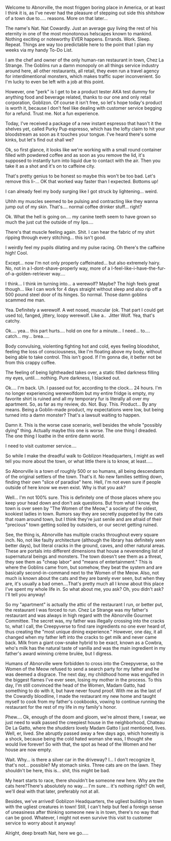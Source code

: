 

Welcome to Abnorville, the most friggen boring place in America, or at least I think it is, as I've never had the pleasure of stepping out side this shitshow of a town due to..... reasons. More on that later... 

The name's Nat. Nat Cowardly. Just an average guy living the rest of his eternity in one of the most monotonous helscapes known to mankind. Nothing exciting or noteworthy EVER happens. Errands. Work. Sleep. Repeat. Things are way too predictable here to the point that I plan my weeks via my handy To-Do List. 

I am the chef and owner of the only human-ran restaurant in town, Chez La Strange. The Goblins run a damn monopoly on all things service industry around here, all other restaurants, all retail, they even run a travel agency for interdimentional monsters, which makes traffic super inconvenient. So I'm lucky to even be left with a job at this point. 

However, one "perk" is I get to be a product tester AKA test dummy for anything food and beverage related, thanks to our one and only retail corporation, Goblizon. Of course it isn't free, so let's hope today's product is worth it, because I don't feel like dealing with customer service begging for a refund. Trust me. Not a fun experience. 

Today, I've received a package of a new instant espresso that hasn't it the shelves yet, called Purky Pup espresso, which has the lofty claim to hit your bloodstream as soon as it touches your tongue. I've heard there's some kinks, but let's find out shall we? 

Ok, so first glance, it looks like we're working with a small round container filled with powdered coffee and as soon as you remove the lid, it's supposed to instantly turn into liquid due to contact with the air. Then you take it as a shot and it's on to caffeine city. 

That's pretty genius to be honest so maybe this won't be too bad. Let's remove this li-... OK that worked way faster than I expected. Bottoms up! 

I can already feel my body surging like I got struck by lightening... weird. 

Uhhh my muscles seemed to be pulsing and contracting like they wanna jump out of my skin. That's.... normal coffee drinker stuff... right? 

Ok. What the hell is going on.... my canine teeth seem to have grown so much the just cut the outside of my lips.... 

There's that muscle feeling again. Shit. I can hear the fabric of my shirt ripping through every stitching... this isn't good. 

I weirdly feel my pupils dilating and my pulse racing. Oh there's the caffeine high! Cool. 

Except... now I'm not only properly caffeinated... but also extremely hairy. No, not in a I-dont-shave-properly way, more of a I-feel-like-i-have-the-fur-of-a-golden-retriever way.... 

I think... I think im turning into... a werewolf? Maybe? The high feels great though... like I can work for 4 days straight without sleep and also rip off a 500 pound steel door of its hinges. So normal. Those damn goblins scammed me man. 

Yea. Definitely a werewolf. A wet nosed, muscular (ok. That part I could get used to), fanged, jittery, loopy werewolf. Like a..  Jitter Wolf. Yea, that's catchy. 

Ok.... yea... this part hurts.... hold on one for a minute... I need... to.... catch... my... brea..... 

Body convulsing, violenting fighting hot and cold, eyes feeling bloodshot, feeling the loss of consciousness, like I'm floating above my body, without being able to take control. This isn't good. If I'm gonna die, it better not be from this crappy coffee. 

The feeling of being lightheaded takes over, a static filled darkness filling my eyes, until.... nothing. Pure darkness, I blacked out.




Ok.... I'm back. Uh. I passed out for, according to the clock... 24 hours. I'm no longer experiencing werewolfdom but my entire fridge is empty, my favorite shirt is ruined and all my temporary fur is literally all over my apartment. So, as far as my review, do. Not. Buy. This. Product... By any means. Being a Goblin-made product, my expectations were low, but being turned into a damn monster? That's a lawsuit waiting to happen. 

Damn it. This is the worse case scenario, well besides the whole "possibly dying" thing. Actually maybe this one is worse. The one thing I dreaded. The one thing I loathe in the entire damn world. 

I need to visit customer service.... 

So while I make the dreadful walk to Goblizon Headquarters, I might as well tell you more about the town, or what little there is to know, at least..... 

So Abnorville is a town of roughly 500 or so humans, all being descendants of the original settlers of the town. That's it. No new families settling down, finding their own "slice of paradise" here. Hell, I'm not even sure if people outside of here know we even exist. Why is that you ask? 

Well... I'm not 100% sure. This is definitely one of those places where you keep your head down and don't ask questions. But from what I know, the town is over seen by "The Women of the Meow," a society of the oldest, kookiest ladies in town. Rumors say they are secretly puppeted by the cats that roam around town, but I think they're just senile and are afraid of their "precious" town getting soiled by outsiders, or our secret getting ruined. 

See, the thing is, Abnorville has multiple cracks throughout every square inch. No, not like faulty architecture (although the library has definitely seen better days), but literal cracks in the ground, caves, and other natural areas. These are portals into different dimensions that house a neverending list of supernatural beings and monsters. The town doesn't see them as a threat, they see them as "cheap labor" and "means of entertainment." This is where the Goblins came from, but somehow, they beat the system and are basically second-in-command next to the Women of the Meow. Also, not much is known about the cats and they are barely ever seen, but when they are, it's usually a bad omen....That's pretty much all I know about this place I've spent my whole life in. So what about me, you ask? Oh, you didn't ask? I'll tell you anyway! 

So my "apartment" is actually the attic of the restaurant I run, or better put, the restaurant I was forced to run. Chez Le Strange was my father's restaurant and was always in high regard with the Abnorville Gourmet Committee. The secret was, my father was illegally crossing into the cracks to, what I call, the Creepyverse to find rare ingredients no one ever heard of, thus creating the "most unique dining experience." However, one day, it all changed when my father left into the cracks to get milk and never came back. Milk from a giant cow-snake hybrid to be exact, known as a Cowbra, who's milk has the natural taste of vanilla and was the main ingredient in my father's award winning crème brulée, but I digress. 

Humans of Abnorville were forbidden to cross into the Creepyverse, so the Women of the Meow refused to send a search party for my father and he was deemed a disgrace. The next day, my childhood home was engulfed in the biggest flames I've ever seen, losing my mother in the process. To this day, I'm still convinced the head of the Women, Madam Gatto, had something to do with it, but have never found proof. With me as the last of the Cowardly bloodline, I made the restaurant my new home and taught myself to cook from my father's cookbooks, vowing to continue running the restaurant for the rest of my life in my family's honor. 

Phew.... Ok, enough of the doom and gloom, we're almost there, I swear, we just need to walk passed the creepiest house in the neighborhood, Chateau De La Gatto, where the *shudders* lovely Madam Gatto I just mentioned, lives. Well, er, lived. She abruptly passed away a few days ago, which honestly is a shock, because being the cold hated woman she was, I thought she would live forever! So with that, the spot as head of the Women and her house are now empty. 

Wait. Why... is there a silver car in the driveway? I... I don't recognize it, that's not... possible? My stomach sinks. Three cats are on the lawn. They shouldn't be here, this is... shit, this might be bad. 

My heart starts to race, there shouldn't be someone new here. Why are the cats here?There's absolutely no way.... I'm sure... it's nothing right? Oh well, we'll deal with that later, preferably not at all. 

Besides, we've arrived! Goblizon Headquarters, the ugliest building in town with the ugliest creatures in town! Still, I can't help but feel a foreign sense of uneasiness after thinking someone new is in town, there's no way that can be good. Whatever, I might not even survive this visit to customer service to worry about it anyway! 

Alright, deep breath Nat, here we go.....